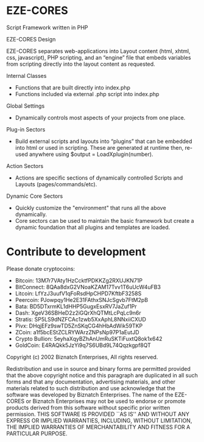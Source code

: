 # EZE-CORES
Script Framework written in PHP

EZE-CORES Design

EZE-CORES separates web-applications into Layout content (html, xhtml, css, javascript), PHP scripting, and an “engine” file that embeds variables from scripting directly into the layout content as requested.

Internal Classes
- Functions that are built directly into index.php
- Functions included via external .php script into index.php

Global Settings
- Dynamically controls most aspects of your projects from one place.

Plug-in Sectors
- Build external scripts and layouts into “plugins” that can be embedded into html or used in scripting. These are generated at runtime then, re-used anywhere using $output = LoadXplugin(number).

Action Sectors
- Actions are specific sections of dynamically controlled Scripts and Layouts (pages/commands/etc).

Dynamic Core Sectors 
- Quickly customize the "environment" that runs all the above dynamically. 
- Core sectors can be used to maintain the basic framework but create a dynamic foundation that all plugins and templates are loaded.

# Contribute to development
Please donate cryptocoins:

- Bitcoin: 13M7r7VAty1HzCcktfPDKKZg2RXUJKN71P
- BitConnect: 8QAa8dxG2VNoaKZAM17Tvv1T6uUcW4uFB3
- Litcoin: LfYzJ3uufV1qFoRsdHpCHPD7KftbF3258S
- Peercoin: PJowpqy1He2E31FAthxSNJcSgvb7FtM2pB
- Bata: BD5DTxrmKL1dHHP5GugxEsxRV7JaZuf1Pr
- Dash: XgeV36SBHeD2z2iGQrXhQTMtLcPqLc9n6r
- Stratis: SP5LS9dNZFCAc1zwb5XxAphL8NNxiiCXUD
- Pivx: DHqjEFz9swTD5ZnSKqCG4hHbAdWik59TKP
- ZCoin: a1f5bcEStZCLRYWArzZNPsNp97P1aEutJD
- Crypto Bullion: 5eyhaXqyBZhAnUmRuSKTiFuxtQ8ok1x642
- GoldCoin: E4RAQkk5JzYi9q7S6UBd9L74Qqzkgpf8QT


Copyright (c) 2002 Biznatch Enterprises,
All rights reserved.

Redistribution and use in source and binary forms are permitted
provided that the above copyright notice and this paragraph are
duplicated in all such forms and that any documentation,
advertising materials, and other materials related to such
distribution and use acknowledge that the software was developed
by Biznatch Enterprises. The name of the
EZE-CORES or Biznatch Enterprises may not be used to endorse or promote products derived
from this software without specific prior written permission.
THIS SOFTWARE IS PROVIDED ``AS IS'' AND WITHOUT ANY EXPRESS OR
IMPLIED WARRANTIES, INCLUDING, WITHOUT LIMITATION, THE IMPLIED
WARRANTIES OF MERCHANTABILITY AND FITNESS FOR A PARTICULAR PURPOSE.
